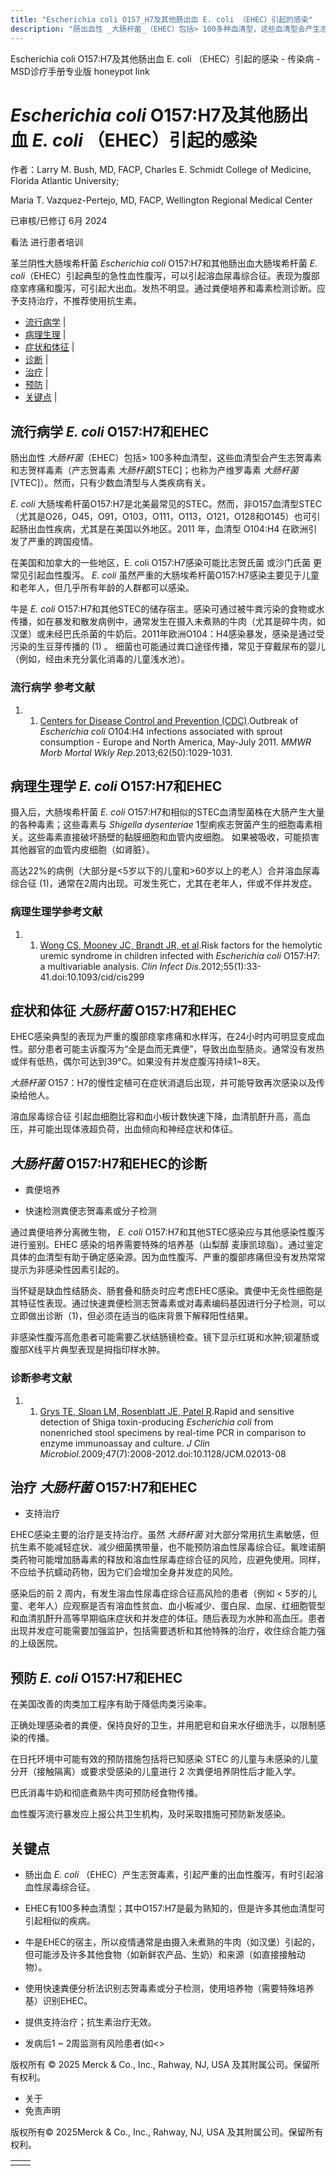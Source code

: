 ```yaml
---
title: "Escherichia coli O157_H7及其他肠出血 E. coli （EHEC）引起的感染"
description: "肠出血性 _大肠杆菌_（EHEC）包括> 100多种血清型，这些血清型会产生志贺毒素和志贺样毒素（产志贺毒素 _大肠杆菌_\\[STEC\\]；也称为产维罗毒素 _大肠杆菌_\\[VTEC\\]）。然而，只有少数血清型与人类疾病有关。"
---
```


﻿Escherichia coli O157:H7及其他肠出血 E. coli （EHEC）引起的感染 - 传染病 - MSD诊疗手册专业版 honeypot link

# _Escherichia coli_ O157:H7及其他肠出血 _E. coli_ （EHEC）引起的感染

作者：Larry M. Bush, MD, FACP, Charles E. Schmidt College of Medicine, Florida Atlantic University;

Maria T. Vazquez-Pertejo, MD, FACP, Wellington Regional Medical Center

已审核/已修订 6月 2024

看法 进行患者培训

革兰阴性大肠埃希杆菌 _Escherichia coli_ O157:H7和其他肠出血大肠埃希杆菌 _E. coli_（EHEC）引起典型的急性血性腹泻，可以引起溶血尿毒综合征。表现为腹部痉挛疼痛和腹泻，可引起大出血。发热不明显。通过粪便培养和毒素检测诊断。应予支持治疗，不推荐使用抗生素。

- [流行病学](#流行病学_v11559735_zh) \|
- [病理生理](#病理生理_v11559745_zh) \|
- [症状和体征](#症状和体征_v11559753_zh) \|
- [诊断](#诊断_v11559756_zh) \|
- [治疗](#治疗_v11559767_zh) \|
- [预防](#预防_v11559775_zh) \|
- [关键点](#关键点_v11559779_zh) \|

## 流行病学 _E. coli_ O157:H7和EHEC

肠出血性 _大肠杆菌_（EHEC）包括> 100多种血清型，这些血清型会产生志贺毒素和志贺样毒素（产志贺毒素 _大肠杆菌_\[STEC\]；也称为产维罗毒素 _大肠杆菌_\[VTEC\]）。然而，只有少数血清型与人类疾病有关。

_E. coli_ 大肠埃希杆菌O157:H7是北美最常见的STEC。然而，非O157血清型STEC（尤其是O26，O45，O91，O103，O111，O113，O121，O128和O145）也可引起肠出血性疾病，尤其是在美国以外地区。2011 年，血清型 O104:H4 在欧洲引发了严重的跨国疫情。

在美国和加拿大的一些地区，E. coli O157:H7感染可能比志贺氏菌 或沙门氏菌 更常见引起血性腹泻。 _E. coli_ 虽然严重的大肠埃希杆菌O157:H7感染主要见于儿童和老年人，但几乎所有年龄的人群都可以感染。

牛是 _E. coli_ O157:H7和其他STEC的储存宿主。感染可通过被牛粪污染的食物或水传播，如在暴发和散发病例中，通常发生在摄入未煮熟的牛肉（尤其是碎牛肉，如汉堡）或未经巴氏杀菌的牛奶后。2011年欧洲O104：H4感染暴发，感染是通过受污染的生豆芽传播的 (1) 。 细菌也可能通过粪口途径传播，常见于穿戴尿布的婴儿（例如，经由未充分氯化消毒的儿童浅水池）。

### 流行病学 参考文献

1. 1. [Centers for Disease Control and Prevention (CDC)](https://www.ncbi.nlm.nih.gov/pmc/articles/PMC4584579/).Outbreak of _Escherichia coli_ O104:H4 infections associated with sprout consumption - Europe and North America, May-July 2011. _MMWR Morb Mortal Wkly Rep_.2013;62(50):1029-1031.


## 病理生理学 _E. coli_ O157:H7和EHEC

摄入后，大肠埃希杆菌 _E. coli_ O157:H7和相似的STEC血清型菌株在大肠产生大量的各种毒素；这些毒素与 _Shigella dysenteriae_ 1型痢疾志贺菌产生的细胞毒素相关。这些毒素直接破坏肠壁的黏膜细胞和血管内皮细胞。 如果被吸收，可能损害其他器官的血管内皮细胞（如肾脏）。

高达22%的病例（大部分是<5岁以下的儿童和>60岁以上的老人）合并溶血尿毒综合征 (1)，通常在2周内出现。可发生死亡，尤其在老年人，伴或不伴并发症。

### 病理生理学参考文献

1. 1. [Wong CS, Mooney JC, Brandt JR, et al](https://www.ncbi.nlm.nih.gov/pmc/articles/PMC3493180/).Risk factors for the hemolytic uremic syndrome in children infected with _Escherichia coli_ O157:H7: a multivariable analysis. _Clin Infect Dis_.2012;55(1):33-41.doi:10.1093/cid/cis299


## 症状和体征 _大肠杆菌_ O157:H7和EHEC

EHEC感染典型的表现为严重的腹部痉挛疼痛和水样泻，在24小时内可明显变成血性。部分患者可能主诉腹泻为“全是血而无粪便”，导致出血型肠炎。通常没有发热或伴有低热，偶尔可达到39°C。如果没有并发症腹泻持续1~8天。

_大肠杆菌_ O157：H7的慢性定植可在症状消退后出现，并可能导致再次感染以及传染给他人。

溶血尿毒综合征 引起血细胞比容和血小板计数快速下降，血清肌酐升高，高血压，并可能出现体液超负荷，出血倾向和神经症状和体征。

## _大肠杆菌_ O157:H7和EHEC的诊断

- 粪便培养

- 快速检测粪便志贺毒素或分子检测


通过粪便培养分离微生物， _E. coli_ O157:H7和其他STEC感染应与其他感染性腹泻进行鉴别。EHEC 感染的培养需要特殊的培养基（山梨醇 麦康凯琼脂）。通过鉴定具体的血清型有助于确定感染源。因为血性腹泻、严重的腹部疼痛但没有发热常常提示为非感染性因素引起的。

当怀疑是缺血性结肠炎、肠套叠和肠炎时应考虑EHEC感染。粪便中无炎性细胞是其特征性表现。通过快速粪便检测志贺毒素或对毒素编码基因进行分子检测，可以立即做出诊断（1)，但必须在适当的临床背景下解释阳性结果。

非感染性腹泻高危患者可能需要乙状结肠镜检查。镜下显示红斑和水肿;钡灌肠或腹部X线平片典型表现是拇指印样水肿。

### 诊断参考文献

1. 1. [Grys TE, Sloan LM, Rosenblatt JE, Patel R](https://www.ncbi.nlm.nih.gov/pmc/articles/PMC2708480/).Rapid and sensitive detection of Shiga toxin-producing _Escherichia coli_ from nonenriched stool specimens by real-time PCR in comparison to enzyme immunoassay and culture. _J Clin Microbiol_.2009;47(7):2008-2012.doi:10.1128/JCM.02013-08


## 治疗 _大肠杆菌_ O157:H7和EHEC

- 支持治疗


EHEC感染主要的治疗是支持治疗。虽然 _大肠杆菌_ 对大部分常用抗生素敏感，但抗生素不能减轻症状、减少细菌携带量，也不能预防溶血性尿毒综合征。氟喹诺酮类药物可能增加肠毒素的释放和溶血性尿毒症综合征的风险，应避免使用。同样，不应给予抗蠕动药物，因为它们会增加全身并发症的风险。

感染后的前 2 周内，有发生溶血性尿毒症综合征高风险的患者（例如 < 5岁的儿童、老年人）应观察是否有溶血性贫血、血小板减少、蛋白尿、血尿、红细胞管型和血清肌酐升高等早期临床症状和并发症的体征。随后表现为水肿和高血压。患者出现并发症可能需要加强监护，包括需要透析和其他特殊的治疗，收住综合能力强的上级医院。

## 预防 _E. coli_ O157:H7和EHEC

在美国改善的肉类加工程序有助于降低肉类污染率。

正确处理感染者的粪便，保持良好的卫生，并用肥皂和自来水仔细洗手，以限制感染的传播。

在日托环境中可能有效的预防措施包括将已知感染 STEC 的儿童与未感染的儿童分开（接触隔离）或要求受感染的儿童进行 2 次粪便培养阴性后才能入学。

巴氏消毒牛奶和彻底煮熟牛肉可预防经食物传播。

血性腹泻流行暴发应上报公共卫生机构，及时采取措施可预防新发感染。

## 关键点

- 肠出血 _E. coli_ （EHEC）产生志贺毒素，引起严重的出血性腹泻，有时引起溶血性尿毒综合征。

- EHEC有100多种血清型；其中O157:H7是最为熟知的，但是许多其他血清型可引起相似的疾病。

- 牛是EHEC的宿主，所以疫情通常是由摄入未煮熟的牛肉（如汉堡）引起的，但可能涉及许多其他食物（如新鲜农产品、生奶）和来源（如直接接触动物）。

- 使用快速粪便分析法识别志贺毒素或分子检测，使用培养物（需要特殊培养基）识别EHEC。

- 提供支持治疗；抗生素治疗无效。

- 发病后1 ~ 2周监测有风险患者(如<>




版权所有 © 2025
Merck & Co., Inc., Rahway, NJ, USA 及其附属公司。保留所有权利。

- 关于
- 免责声明

版权所有© 2025Merck & Co., Inc., Rahway, NJ, USA 及其附属公司。保留所有权利。

|     |     |
| --- | --- |
|  |  |